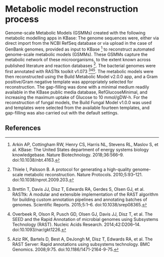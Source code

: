 # Metabolic model reconstruction process
Genome-scale Metabolic Models (GSMMs) created with the following metabolic modelling apps in KBase:
The genome sequences were, either via direct import from the NCBI RefSeq database or via upload in the case of GenBank genomes, provided as input to KBase [^1] to reconstruct automated genome-scale metabolic models (GSMMs). These GSMMs capture the metabolic network of these microorganisms, to the extent known across published literature and reaction databases [^2]. The bacterial genomes were first annotated with RASTtk toolkit v1.073 [^3][^4][^5]. The metabolic models were then reconstructed using the Build Metabolic Model v2.0.0 app, and a Gram positive/Gram negative template was appropriately selected for reconstruction. The gap-filling was done with a minimal medium readily available in the KBase public media database, RefGlucoseMinimal, and increasing the maximum uptake of Glucose to 10 mmol/gDW-h. For the reconstruction of fungal models, the Build Fungal Model v1.0.0 was used and templates were selected from the available fourteen templates, and gap-filling was also carried out with the default settings.
## References
[^1]: Arkin AP, Cottingham RW, Henry CS, Harris NL, Stevens RL, Maslov S, et al. KBase: The United States department of energy systems biology knowledgebase. Nature Biotechnology. 2018;36:566–9. doi:10.1038/nbt.4163.
[^2]: Thiele I, Palsson B. A protocol for generating a high-quality genome-scale metabolic reconstruction. Nature Protocols. 2010;5:93–121. doi:10.1038/nprot.2009.203.
[^3]: Brettin T, Davis JJ, Disz T, Edwards RA, Gerdes S, Olsen GJ, et al. RASTtk: A modular and extensible implementation of the RAST algorithm for building custom annotation pipelines and annotating batches of genomes. Scientific Reports. 2015;5:1–6. doi:10.1038/srep08365.
[^4]: Overbeek R, Olson R, Pusch GD, Olsen GJ, Davis JJ, Disz T, et al. The SEED and the Rapid Annotation of microbial genomes using Subsystems Technology (RAST). Nucleic Acids Research. 2014;42:D206–14. doi:10.1093/nar/gkt1226.
[^5]: Aziz RK, Bartels D, Best A, DeJongh M, Disz T, Edwards RA, et al. The RAST Server: Rapid annotations using subsystems technology. BMC Genomics. 2008;9:75. doi:10.1186/1471-2164-9-75.
